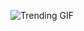 ![Trending GIF](https://media0.giphy.com/media/v1.Y2lkPThiYjIxNzcybmZuc3Frd2ZtOHdiNmx2ZWZveGRrejBhNm1iMHdmZmh6cDFydHR2NSZlcD12MV9naWZzX3NlYXJjaCZjdD1n/fryY00CO4xCz4uJuDQ/giphy.gif)
